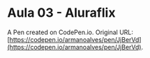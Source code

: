 # Aula 03 - Aluraflix

A Pen created on CodePen.io. Original URL: [https://codepen.io/armanoalves/pen/JjBerVd](https://codepen.io/armanoalves/pen/JjBerVd).

